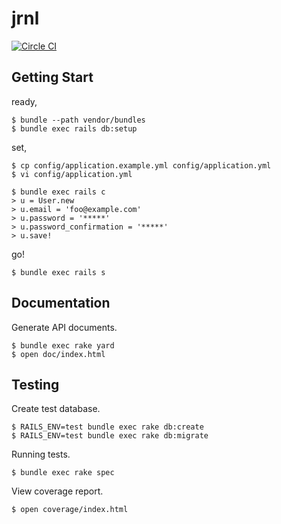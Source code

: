 jrnl
====

[![Circle CI](https://circleci.com/gh/juno/jrnl.svg?style=svg)](https://circleci.com/gh/juno/jrnl)


Getting Start
-------------

ready,

    $ bundle --path vendor/bundles
    $ bundle exec rails db:setup

set,

    $ cp config/application.example.yml config/application.yml
    $ vi config/application.yml

    $ bundle exec rails c
    > u = User.new
    > u.email = 'foo@example.com'
    > u.password = '*****'
    > u.password_confirmation = '*****'
    > u.save!

go!

    $ bundle exec rails s

Documentation
-------------

Generate API documents.

    $ bundle exec rake yard
    $ open doc/index.html

Testing
-------

Create test database.

    $ RAILS_ENV=test bundle exec rake db:create
    $ RAILS_ENV=test bundle exec rake db:migrate

Running tests.

    $ bundle exec rake spec

View coverage report.

    $ open coverage/index.html
